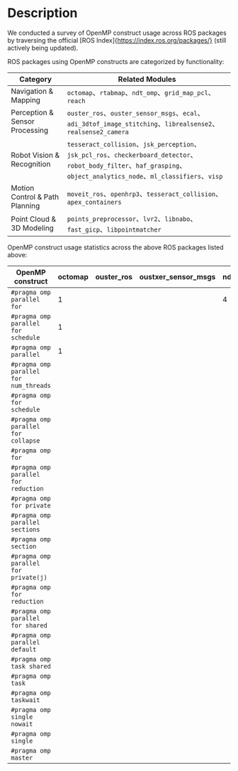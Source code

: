 # Description
We conducted a survey of OpenMP construct usage across ROS packages by traversing the official [ROS Index]{https://index.ros.org/packages/} (still actively being updated).

ROS packages using OpenMP constructs are categorized by functionality:

|Category                  | Related Modules |
|--------------------------|----------|
|Navigation & Mapping      | `octomap`、`rtabmap`、`ndt_omp`、`grid_map_pcl`、`reach` |
|Perception & Sensor Processing | `ouster_ros`、`ouster_sensor_msgs`、`ecal`、`adi_3dtof_image_stitching`、`librealsense2`、`realsense2_camera` |
|Robot Vision & Recognition | `tesseract_collision`、`jsk_perception`、`jsk_pcl_ros`、`checkerboard_detector`、`robot_body_filter`、`haf_grasping`、`object_analytics_node`、`ml_classifiers`、`visp` |
|Motion Control & Path Planning | `moveit_ros`、`openhrp3`、`tesseract_collision`、`apex_containers` |
|Point Cloud & 3D Modeling      | `points_preprocessor`、`lvr2`、`libnabo`、`fast_gicp`、`libpointmatcher` |

OpenMP construct usage statistics across the above ROS packages listed above:

| OpenMP construct | octomap | ouster_ros | oustxer_sensor_msgs | ndt_omp | rtabmap | grid_map_pcl | openhrp3 | lvr2 | points_preprocessor | tesseract_collision | adi_3dtof_image_stitching | jsk_perception | jsk_pcl_ros | checkerboard_detector | robot_body_filter | haf_grasping | object_analytics_node | ml_classifiers | moveit_ros | libnabo | fast_gicp | reach | libpointmatcher | ecal | visp | librealsense2 | apex_containers | realsense2_camera | Sum |
|-------------------------------------|---------|------------|----------------------|---------|---------|---------------|----------|------|----------------------|----------------------|-----------------------------|----------------|--------------|------------------------|-------------------|--------------|------------------------|----------------|------------|---------|-----------|-------|------------------|------|------|----------------|------------------|--------------------|------|
| `#pragma omp parallel for`          | 1       |            |                      | 4       | 8       |               |          | 19   | 7                    |                      | 4                           | 1              | 4            |                        |                   |              |                        |          |            |         |           |       | 13               | 2    | 31   | 8              | 1                |                    | 103  |
| `#pragma omp parallel for schedule` | 1       |            |                      |         | 1       |               |          | 8    |                      |                      |                             |                |              |                        |                   |              |                        |                |            |         |           |       |                  |      | 21   | 5              |                  |                    | 43   |
| `#pragma omp parallel`              | 1       |            |                      |         |         |               |          | 2    |                      |                      |                             |                |              |                        |                   |              |                        |                |            |         |           |       |                  |      |      |                |                  |                    | 6    |
| `#pragma omp parallel for num_threads` |       |            |                      |         | 14      |               |          |      | 1                    |                      |                             |                |              |                        |                   |              |                        |                |            |         | 11        |       |                  |      |      |                |                  |                    | 45   |
| `#pragma omp for schedule`          |         |            |                      |         | 14      |               |          |      |                      |                      |                             |                |              |                        |                   |              |                        |                |            |         |           |       |                  |      |      |                |                  |                    | 14   |
| `#pragma omp parallel for collapse` |         |            |                      |         |         |               |          |      | 1                    |                      |                             |                |              |                        |                   |              |                        |                |            |         |           |       |                  |      |      |                |                  |                    | 8    |
| `#pragma omp for`                   |         |            |                      |         |         |               |          |      |                      |                      |                             |                |              |                        |                   |              |                        |                |            |         |           |       |                  |      |      |                |                  |                    | 6    |
| `#pragma omp parallel for reduction` |        |            |                      |         |         |               |          | 1    | 5                    |                      |                             |                | 2            |                        |                   |              |                        | 1              |            |         |           |       |                  |      |      |                |                  |                    | 7    |
| `#pragma omp for private`           |         |            |                      |         |         |               |          |      |                      |                      |                             |                |              |                        |                   |              |                        |                |            |         |           |       |                  |      |      |                |                  |                    | 1    |
| `#pragma omp parallel sections`     |         |            |                      |         |         |               | 4        |      |                      |                      |                             |                |              |                        |                   |              |                        |                |            |         |           |       |                  |      | 4    |                |                  |                    | 3    |
| `#pragma omp section`               |         |            |                      |         |         |               |          | 1    |                      |                      |                             |                |              |                        |                   |              |                        |                |            |         |           |       |                  |      |      |                |                  |                    | 4    |
| `#pragma omp parallel for private(j)` |       |            |                      |         |         |               |          | 3    |                      |                      |                             |                |              |                        |                   |              |                        |                |            |         |           |       |                  |      |      |                |                  |                    | 6    |
| `#pragma omp for reduction`         |         |            |                      |         |         |               |          |      |                      |                      |                             |                |              |                        |                   |              |                        |                | 2          |         |           |       |                  |      | 3    |                |                  |                    | 8    |
| `#pragma omp parallel for shared`   |         |            |                      |         |         |               |          | 4    |                      |                      |                             |                |              |                        |                   |              |                        |                | 1          |         |           |       |                  |      |      |                |                  |                    | 2    |
| `#pragma omp parallel default`      |         |            |                      |         |         |               |          | 6    |                      |                      |                             |                |              |                        |                   |              |                        |                | 2          |         |           |       |                  |      |      |                |                  |                    | 2    |
| `#pragma omp task shared`           |         |            |                      |         |         |               |          | 2    |                      |                      |                             |                |              |                        |                   |              |                        |                | 1          |         |           |       |                  |      |      |                |                  |                    | 3    |
| `#pragma omp task`                  |         |            |                      |         |         |               |          | 4    |                      |                      |                             |                |              |                        |                   |              |                        |                | 2          |         |           |       |                  |      |      |                |                  |                    | 4    |
| `#pragma omp taskwait`              |         |            |                      |         |         |               |          |      |                      |                      |                             |                |              |                        |                   |              |                        |                |            |         |           |       |                  |      |      |                |                  |                    | 6    |
| `#pragma omp single nowait`         |         |            |                      |         |         |               |          | 2    |                      |                      |                             |                |              |                        |                   |              |                        |                |            |         |           |       |                  |      |      |                |                  |                    | 2    |
| `#pragma omp single`                |         |            |                      |         |         |               |          | 4    |                      |                      |                             |                |              |                        |                   |              |                        |                |            |         |           |       |                  |      | 1    |                |                  |                    | 4    |
| `#pragma omp master`                |         |            |                      |         |         |               |          |      |                      |                      |                             |                |              |                        |                   |              |                        |                |            |         |           |       |                  |      |      |                |                  |                    | 1    |
